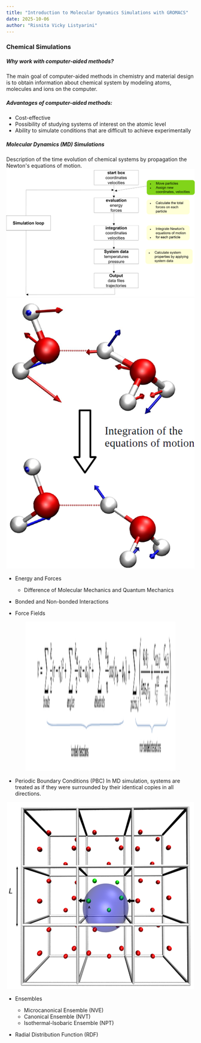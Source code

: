 ```yaml
---
title: "Introduction to Molecular Dynamics Simulations with GROMACS"
date: 2025-10-06
author: "Risnita Vicky Listyarini"
---
```


### Chemical Simulations 

##### Why work with computer-aided methods?
The main goal of computer-aided methods in chemistry and material design is to obtain information about chemical system by modeling atoms, molecules and ions on the computer.

##### Advantages of computer-aided methods:
- Cost-effective
- Possibility of studying systems of interest on the atomic level
- Ability to simulate conditions that are difficult to achieve experimentally

##### Molecular Dynamics (MD) Simulations
Description of the time evolution of chemical systems by propagation the Newton's equations of motion. 
![alt text](/figure/loop.png "MD loop")
![alt text](/figure/integration.png "MD loop")

- Energy and Forces
    - Difference of Molecular Mechanics and Quantum Mechanics

- Bonded and Non-bonded Interactions



- Force Fields
<p align="center">
<img src=/figure/FFs.png width="400" height="400" alt="Force field is consisted of bonded and non-bonded interactions.">
</p>


- Periodic Boundary Conditions (PBC)
In MD simulation, systems are treated as if they were surrounded by their identical copies in all directions.
<p align="center">
<img src="/figure/pbc_1.png" width="500" height="500" alt="If particle A leaves the original box to the right, its corresponding periodic image re-enters through the opposite face.">
</p>

- Ensembles
    - Microcanonical Ensemble (NVE)
    - Canonical Ensemble (NVT)
    - Isothermal-Isobaric Ensemble (NPT)

- Radial Distribution Function (RDF)

